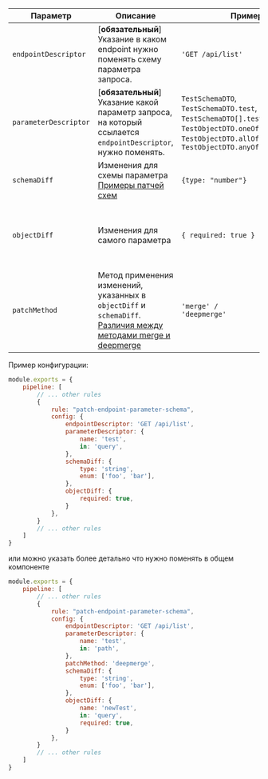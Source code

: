 | Параметр                    | Описание                                                                                                               | Пример                                                                                                                                                                 | Типизация                                                                           | Дефолтное    |
|-----------------------------|------------------------------------------------------------------------------------------------------------------------|------------------------------------------------------------------------------------------------------------------------------------------------------------------------|-------------------------------------------------------------------------------------|--------------|
| `endpointDescriptor`                     | [**обязательный**] Указание в каком endpoint нужно поменять схему параметра запроса.                                   | `'GET /api/list'`                                                                                                                                                     | `string`                                                                            |              |
| `parameterDescriptor`                     | [**обязательный**] Указание какой параметр запроса, на который ссылается `endpointDescriptor`, нужно поменять.         | `TestSchemaDTO`, `TestSchemaDTO.test`, `TestSchemaDTO[].testField`,  `TestObjectDTO.oneOf[1]`, `TestObjectDTO.allOf[1]` или  `TestObjectDTO.anyOf[1].testField`        | `string`                                                                            |              |
| `schemaDiff`                     | Изменения для схемы параметра [Примеры патчей схем](TODO)                                                              | `{type: "number"}`                                                                                                   | `OpenAPISchema`                                                                     |              |
| `objectDiff`                     | Изменения для самого параметра                                                                                         | `{ required: true }`                                                                                                    | `{name?: string; in?: 'query' / 'header' / 'path' / 'cookie'; required?: boolean;}` |              |
| `patchMethod`                    | Метод применения изменений, указанных в `objectDiff` и `schemaDiff`. [Различия между методами merge и deepmerge](TODO) | `'merge' /                                                                                                                                                  'deepmerge'` | `enum`                                                                              |  `merge` |

Пример конфигурации:

```js
module.exports = {
    pipeline: [
        // ... other rules
        {
            rule: "patch-endpoint-parameter-schema",
            config: {
                endpointDescriptor: 'GET /api/list',
                parameterDescriptor: {
                    name: 'test',
                    in: 'query',
                },
                schemaDiff: {
                    type: 'string',
                    enum: ['foo', 'bar'],
                },
                objectDiff: {
                    required: true,
                }
            },
        }
        // ... other rules
    ]
}
```

или можно указать более детально что нужно поменять в общем компоненте

```js
module.exports = {
    pipeline: [
        // ... other rules
        {
            rule: "patch-endpoint-parameter-schema",
            config: {
                endpointDescriptor: 'GET /api/list',
                parameterDescriptor: {
                    name: 'test',
                    in: 'path',
                },
                patchMethod: 'deepmerge',
                schemaDiff: {
                    type: 'string',
                    enum: ['foo', 'bar'],
                },
                objectDiff: {
                    name: 'newTest',
                    in: 'query',
                    required: true,
                }
            },
        }
        // ... other rules
    ]
}
```